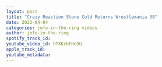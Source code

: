 ```yaml
---
layout: post
title: "Crazy Reaction Stone Cold Returns Wrestlemania 38"
date: 2022-04-04
categories: jofo-in-the-ring videos
author: jofo-in-the-ring
spotify_track_id: 
youtube_video_id: hTXKrbFHo9U
apple_track_id: 
youtube_metadata: 
---
```

